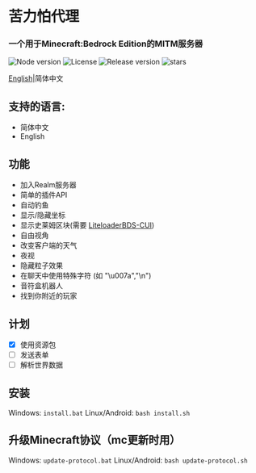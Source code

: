 # 苦力怕代理
### 一个用于Minecraft:Bedrock Edition的MITM服务器

![Node version](https://img.shields.io/badge/node-v18.16.0-blue)
![License](https://img.shields.io/badge/license-GPL%20v3-blue)
![Release version](https://badgen.net/github/release/Howie114514/CreeperRelay/stable)
![stars](https://badgen.net/github/stars/Howie114514/CreeperRelay)

[English](/readme.md)|简体中文

## 支持的语言:
 - 简体中文
 - English
## 功能
- 加入Realm服务器
- 简单的插件API
- 自动钓鱼
- 显示/隐藏坐标
- 显示史莱姆区块(需要 [LiteloaderBDS-CUI](https://github.com/OEOTYAN/LiteLoaderBDS-CUI/))
- 自由视角
- 改变客户端的天气
- 夜视
- 隐藏粒子效果
- 在聊天中使用特殊字符 (如 "\u007a","\n")
- 音符盒机器人
- 找到你附近的玩家

## 计划
- [x] 使用资源包
- [ ] 发送表单
- [ ] 解析世界数据

## 安装
Windows:
`
install.bat
`
Linux/Android:
`
bash install.sh
`

## 升级Minecraft协议（mc更新时用）
Windows:
`
update-protocol.bat
`
Linux/Android:
`
bash update-protocol.sh
`